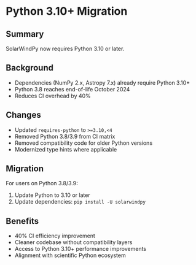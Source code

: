 # Python 3.10+ Migration

## Summary
SolarWindPy now requires Python 3.10 or later.

## Background
- Dependencies (NumPy 2.x, Astropy 7.x) already require Python 3.10+
- Python 3.8 reaches end-of-life October 2024
- Reduces CI overhead by 40%

## Changes
- Updated `requires-python` to `>=3.10,<4`
- Removed Python 3.8/3.9 from CI matrix
- Removed compatibility code for older Python versions
- Modernized type hints where applicable

## Migration
For users on Python 3.8/3.9:
1. Update Python to 3.10 or later
2. Update dependencies: `pip install -U solarwindpy`

## Benefits
- 40% CI efficiency improvement
- Cleaner codebase without compatibility layers
- Access to Python 3.10+ performance improvements
- Alignment with scientific Python ecosystem